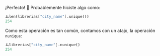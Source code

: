 ¡Perfecto! :clap: Probablemente hiciste algo como:

```python
ムlen(librerias["city_name"].unique())
254
```

Como esta operación es tan común, contamos con un atajo, la operación `nunique`:

```python
ムlibrerias["city_name"].nunique()
254
```
